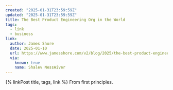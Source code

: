 ```yaml
---
created: "2025-01-31T23:59:59Z"
updated: "2025-01-31T23:59:59Z"
title: The Best Product Engineering Org in the World
tags:
  - link
  - business
link:
  author: James Shore
  date: 2025-01-10
  url: https://www.jamesshore.com/v2/blog/2025/the-best-product-engineering-org-in-the-world
  via:
    known: true
    name: Shalev NessAiver
---
```


{% linkPost title, tags, link %} From first principles.
